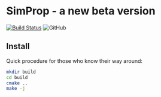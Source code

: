 # SimProp - a new beta version

[![Build Status](https://github.com/carmeloevoli/SimProp-beta/actions/workflows/ci.yml/badge.svg)](https://github.com/carmeloevoli/SimProp-beta/actions)
![GitHub](https://img.shields.io/github/license/carmeloevoli/SimProp-beta)

## Install

Quick procedure for those who know their way around:
```sh
mkdir build
cd build
cmake ..
make -j
```
